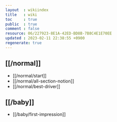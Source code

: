 ```yaml
---
layout  : wikiindex
title   : wiki
toc     : true
public  : true
comment : false
resource: 06/227923-8E1A-42ED-BD8B-7B8C4E1E70EE
updated : 2023-02-11 22:38:55 +0900
regenerate: true
---
```


## [[/normal]]
* [[/normal/start]]
* [[/normal/all-section-notion]]
* [[/normal/best-driver]]

## [[/baby]]
* [[/baby/first-impression]] 
